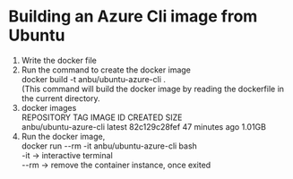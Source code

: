 # Building an Azure Cli image from Ubuntu
1. Write the docker file 
2. Run the command to create the docker image <br />
   docker build -t anbu/ubuntu-azure-cli . <br />
   (This command will build the docker image by reading the dockerfile in the current directory. <br />
3. docker images <br />
REPOSITORY                                TAG                 IMAGE ID            CREATED             SIZE <br />
anbu/ubuntu-azure-cli                     latest              82c129c28fef        47 minutes ago      1.01GB <br />
4. Run the docker image, <br />
   docker run --rm -it anbu/ubuntu-azure-cli bash <br />
   -it -> interactive terminal <br />
   --rm -> remove the container instance, once exited <br />
   
